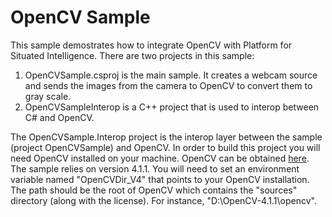 ﻿# OpenCV Sample

This sample demostrates how to integrate OpenCV with Platform for Situated Intelligence. There are two projects in this sample:
  1) OpenCVSample.csproj is the main sample. It creates a webcam source and sends the images from the camera to OpenCV to convert them to gray scale.
  2) OpenCVSampleInterop is a C++ project that is used to interop between C# and OpenCV.

The OpenCVSample.Interop project is the interop layer between the sample (project OpenCVSample) and OpenCV. In order to build this project you will need OpenCV installed on your machine. OpenCV can be obtained [here](http://opencv.org/releases.html). The sample relies on version 4.1.1. You will need to set an environment variable named "OpenCVDir_V4" that points to your OpenCV installation. The path should be the root of OpenCV which contains the "sources" directory (along with the license). For instance, "D:\OpenCV-4.1.1\opencv".
